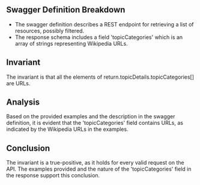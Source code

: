 ## Swagger Definition Breakdown
- The swagger definition describes a REST endpoint for retrieving a list of resources, possibly filtered.
- The response schema includes a field 'topicCategories' which is an array of strings representing Wikipedia URLs.

## Invariant
The invariant is that all the elements of return.topicDetails.topicCategories[] are URLs.

## Analysis
Based on the provided examples and the description in the swagger definition, it is evident that the 'topicCategories' field contains URLs, as indicated by the Wikipedia URLs in the examples.

## Conclusion
The invariant is a true-positive, as it holds for every valid request on the API. The examples provided and the nature of the 'topicCategories' field in the response support this conclusion.
